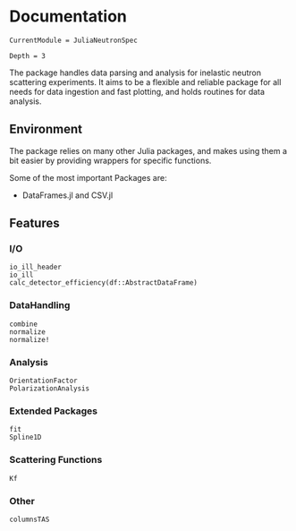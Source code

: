 # Documentation    
```@meta
CurrentModule = JuliaNeutronSpec
```
```@contents
Depth = 3
```

The package handles data parsing and analysis for inelastic neutron scattering experiments.
It aims to be a flexible and reliable package for all needs for data ingestion and fast plotting, and holds routines for data analysis.

## Environment
The package relies on many other Julia packages, and makes using them a bit easier by providing wrappers for specific functions.

Some of the most important Packages are:
- DataFrames.jl and CSV.jl

## Features

### I/O
```@docs
io_ill_header
io_ill
calc_detector_efficiency(df::AbstractDataFrame)
```

### DataHandling
```@docs
combine
normalize
normalize!
```

### Analysis
```@docs
OrientationFactor
PolarizationAnalysis
```

### Extended Packages
```@docs
fit
Spline1D
```

### Scattering Functions
```@docs
Kf
```

### Other
```@docs
columnsTAS
```